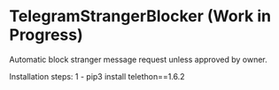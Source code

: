 # TelegramStrangerBlocker (Work in Progress)
Automatic block stranger message request unless approved by owner.

Installation steps:
1 - pip3 install telethon==1.6.2
